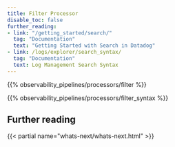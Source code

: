 ```yaml
---
title: Filter Processor
disable_toc: false
further_reading:
- link: "/getting_started/search/"
  tag: "Documentation"
  text: "Getting Started with Search in Datadog"
- link: /logs/explorer/search_syntax/
  tag: "Documentation"
  text: Log Management Search Syntax
---
```


{{% observability_pipelines/processors/filter %}}

{{% observability_pipelines/processors/filter_syntax %}}

## Further reading

{{< partial name="whats-next/whats-next.html" >}}